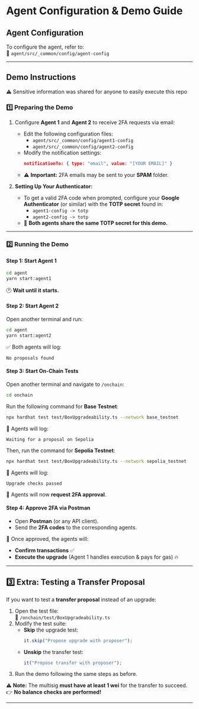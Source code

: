 # **Agent Configuration & Demo Guide**

## **Agent Configuration**

To configure the agent, refer to:  
📂 `agent/src/_common/config/agent-config`

---

## **Demo Instructions**

⚠️ Sensitive information was shared for anyone to easily execute this repo

### **1️⃣ Preparing the Demo**

1. Configure **Agent 1** and **Agent 2** to receive 2FA requests via email:

   - Edit the following configuration files:
     - `agent/src/_common/config/agent1-config`
     - `agent/src/_common/config/agent2-config`
   - Modify the notification settings:
     ```json
     notificationTo: { type: "email", value: "[YOUR EMAIL]" }
     ```
   - ⚠️ **Important:** 2FA emails may be sent to your **SPAM** folder.

2. **Setting Up Your Authenticator:**
   - To get a valid 2FA code when prompted, configure your **Google Authenticator** (or similar) with the **TOTP secret** found in:
     - `agent1-config -> totp`
     - `agent2-config -> totp`
   - 🔑 **Both agents share the same TOTP secret for this demo.**

---

### **2️⃣ Running the Demo**

#### **Step 1: Start Agent 1**

```sh
cd agent
yarn start:agent1
```

🕐 **Wait until it starts.**

#### **Step 2: Start Agent 2**

Open another terminal and run:

```sh
cd agent
yarn start:agent2
```

✅ Both agents will log:

```
No proposals found
```

#### **Step 3: Start On-Chain Tests**

Open another terminal and navigate to `/onchain`:

```sh
cd onchain
```

Run the following command for **Base Testnet**:

```sh
npx hardhat test test/BoxUpgradeability.ts --network base_testnet
```

📌 Agents will log:

```
Waiting for a proposal on Sepolia
```

Then, run the command for **Sepolia Testnet**:

```sh
npx hardhat test test/BoxUpgradeability.ts --network sepolia_testnet
```

📌 Agents will log:

```
Upgrade checks passed
```

📌 Agents will now **request 2FA approval**.

#### **Step 4: Approve 2FA via Postman**

- Open **Postman** (or any API client).
- Send the **2FA codes** to the corresponding agents.

🔹 Once approved, the agents will:

- **Confirm transactions** ✅
- **Execute the upgrade** (Agent 1 handles execution & pays for gas) 🔥

---

## **3️⃣ Extra: Testing a Transfer Proposal**

If you want to test a **transfer proposal** instead of an upgrade:

1. Open the test file:  
   📂 `/onchain/test/BoxUpgradeability.ts`
2. Modify the test suite:
   - **Skip** the upgrade test:
     ```ts
     it.skip("Propose upgrade with proposer");
     ```
   - **Unskip** the transfer test:
     ```ts
     it("Propose transfer with proposer");
     ```
3. Run the demo following the same steps as before.

⚠️ **Note:** The multisig **must have at least 1 wei** for the transfer to succeed.  
👉 **No balance checks are performed!**

---
